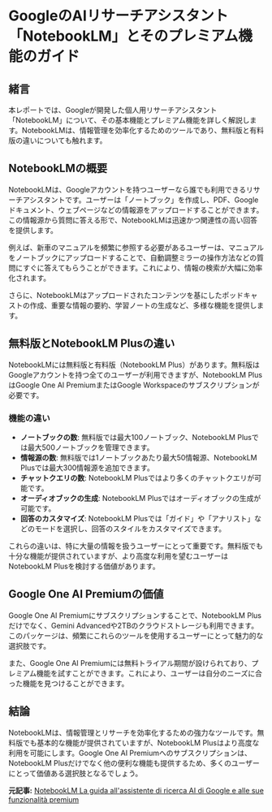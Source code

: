 # GoogleのAIリサーチアシスタント「NotebookLM」とそのプレミアム機能のガイド

## 緒言

本レポートでは、Googleが開発した個人用リサーチアシスタント「NotebookLM」について、その基本機能とプレミアム機能を詳しく解説します。NotebookLMは、情報管理を効率化するためのツールであり、無料版と有料版の違いについても触れます。

## NotebookLMの概要

NotebookLMは、Googleアカウントを持つユーザーなら誰でも利用できるリサーチアシスタントです。ユーザーは「ノートブック」を作成し、PDF、Googleドキュメント、ウェブページなどの情報源をアップロードすることができます。この情報源から質問に答える形で、NotebookLMは迅速かつ関連性の高い回答を提供します。

例えば、新車のマニュアルを頻繁に参照する必要があるユーザーは、マニュアルをノートブックにアップロードすることで、自動調整ミラーの操作方法などの質問にすぐに答えてもらうことができます。これにより、情報の検索が大幅に効率化されます。

さらに、NotebookLMはアップロードされたコンテンツを基にしたポッドキャストの作成、重要な情報の要約、学習ノートの生成など、多様な機能を提供します。

## 無料版とNotebookLM Plusの違い

NotebookLMには無料版と有料版（NotebookLM Plus）があります。無料版はGoogleアカウントを持つ全てのユーザーが利用できますが、NotebookLM PlusはGoogle One AI PremiumまたはGoogle Workspaceのサブスクリプションが必要です。

### 機能の違い

- **ノートブックの数**: 無料版では最大100ノートブック、NotebookLM Plusでは最大500ノートブックを管理できます。
- **情報源の数**: 無料版では1ノートブックあたり最大50情報源、NotebookLM Plusでは最大300情報源を追加できます。
- **チャットクエリの数**: NotebookLM Plusではより多くのチャットクエリが可能です。
- **オーディオブックの生成**: NotebookLM Plusではオーディオブックの生成が可能です。
- **回答のカスタマイズ**: NotebookLM Plusでは「ガイド」や「アナリスト」などのモードを選択し、回答のスタイルをカスタマイズできます。

これらの違いは、特に大量の情報を扱うユーザーにとって重要です。無料版でも十分な機能が提供されていますが、より高度な利用を望むユーザーはNotebookLM Plusを検討する価値があります。

## Google One AI Premiumの価値

Google One AI Premiumにサブスクリプションすることで、NotebookLM Plusだけでなく、Gemini Advancedや2TBのクラウドストレージも利用できます。このパッケージは、頻繁にこれらのツールを使用するユーザーにとって魅力的な選択肢です。

また、Google One AI Premiumには無料トライアル期間が設けられており、プレミアム機能を試すことができます。これにより、ユーザーは自分のニーズに合った機能を見つけることができます。

## 結論

NotebookLMは、情報管理とリサーチを効率化するための強力なツールです。無料版でも基本的な機能が提供されていますが、NotebookLM Plusはより高度な利用を可能にします。Google One AI Premiumへのサブスクリプションは、NotebookLM Plusだけでなく他の便利な機能も提供するため、多くのユーザーにとって価値ある選択肢となるでしょう。

**元記事:** [NotebookLM La guida all'assistente di ricerca AI di Google e alle sue funzionalità premium](https://www.outofbit.it/notebooklm-la-guida-allassistente-di-ricerca-ai-di-google-e-alle-sue-funzionalita-premium/)